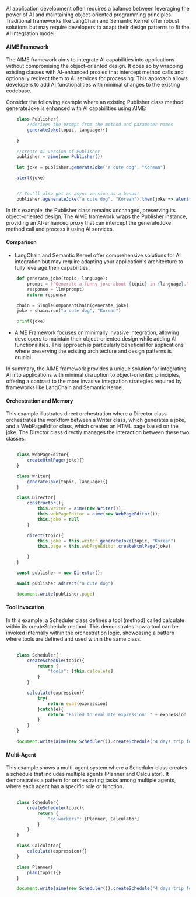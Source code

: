AI application development often requires a balance between leveraging the power of AI and maintaining object-oriented programming principles. Traditional frameworks like LangChain and Semantic Kernel offer robust solutions but may require developers to adapt their design patterns to fit the AI integration model.

#### AIME Framework
The AIME framework aims to integrate AI capabilities into applications without compromising the object-oriented design. It does so by wrapping existing classes with AI-enhanced proxies that intercept method calls and optionally redirect them to AI services for processing. This approach allows developers to add AI functionalities with minimal changes to the existing codebase.

Consider the following example where an existing Publisher class method generateJoke is enhanced with AI capabilities using AIME:

```js
    class Publisher{
        //derives the prompt from the method and parameter names
        generateJoke(topic, language){}
        
    }

    //create AI version of Publisher
    publisher = aime(new Publisher())

    let joke = publisher.generateJoke("a cute dog", "Korean")

    alert(joke)


    // You'll also get an async version as a bonus!
    publisher.agenerateJoke("a cute dog", "Korean").then(joke => alert(joke));
```


In this example, the Publisher class remains unchanged, preserving its object-oriented design. The AIME framework wraps the Publisher instance, providing an AI-enhanced proxy that can intercept the generateJoke method call and process it using AI services.

#### Comparison
- LangChain and Semantic Kernel offer comprehensive solutions for AI integration but may require adapting your application's architecture to fully leverage their capabilities.


```py
    def generate_joke(topic, language):
        prompt = f"Generate a funny joke about {topic} in {language}."
        response = llm(prompt)
        return response

    chain = SingleComponentChain(generate_joke)
    joke = chain.run("a cute dog", "Korean")

    print(joke)
```



- AIME Framework focuses on minimally invasive integration, allowing developers to maintain their object-oriented design while adding AI functionalities. This approach is particularly beneficial for applications where preserving the existing architecture and design patterns is crucial.

In summary, the AIME framework provides a unique solution for integrating AI into applications with minimal disruption to object-oriented principles, offering a contrast to the more invasive integration strategies required by frameworks like LangChain and Semantic Kernel.


#### Orchestration and Memory
This example illustrates direct orchestration where a Director class orchestrates the workflow between a Writer class, which generates a joke, and a WebPageEditor class, which creates an HTML page based on the joke. The Director class directly manages the interaction between these two classes.

```js
    
    class WebPageEditor{
        createHtmlPage(joke){}
    }

    class Writer{
        generateJoke(topic, language){} 
    }

    class Director{
        constructor(){
            this.writer = aime(new Writer());
            this.webPageEditor = aime(new WebPageEditor());
            this.joke = null
        }

        direct(topic){
            this.joke = this.writer.generateJoke(topic, "Korean")
            this.page = this.webPageEditor.createHtmlPage(joke)

        }
    }

    const publisher = new Director();

    await publisher.adirect("a cute dog")

    document.write(publisher.page)
```


#### Tool Invocation
In this example, a Scheduler class defines a tool (method) called calculate within its createSchedule method. This demonstrates how a tool can be invoked internally within the orchestration logic, showcasing a pattern where tools are defined and used within the same class.

```js
    
    class Scheduler{
        createSchedule(topic){
            return {
                "tools": [this.calculate]
            }
        }

        calculate(expression){
            try{
                return eval(expression)
            }catch(e){
                return "Failed to evaluate expression: " + expression
            }
        }
    }

    document.write(aime(new Scheduler()).createSchedule("4 days trip for South Korea"))
```


#### Multi-Agent
This example shows a multi-agent system where a Scheduler class creates a schedule that includes multiple agents (Planner and Calculator). It demonstrates a pattern for orchestrating tasks among multiple agents, where each agent has a specific role or function.

```js
    
    class Scheduler{
        createSchedule(topic){
            return {
                "co-workers": [Planner, Calculator]
            }
        }
    }

    class Calculator{
        calculate(expression){}
    }

    class Planner{
        plan(topic){}
    }

    document.write(aime(new Scheduler()).createSchedule("4 days trip for South Korea"))
```

